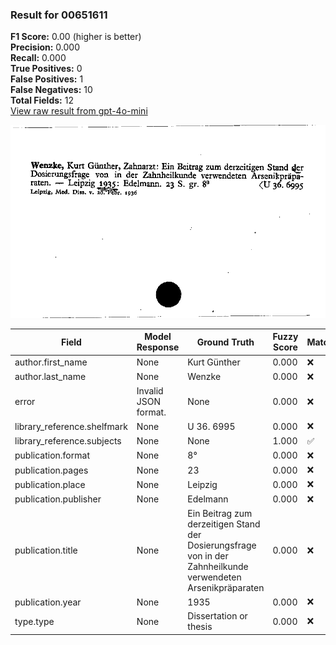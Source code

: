 ### Result for 00651611
**F1 Score:** 0.00 (higher is better)<br>**Precision:** 0.000<br>**Recall:** 0.000<br>**True Positives:** 0<br>**False Positives:** 1<br>**False Negatives:** 10<br>**Total Fields:** 12<br>[View raw result from gpt-4o-mini](https://github.com/RISE-UNIBAS/humanities_data_benchmark/blob/main/results/2025-10-03/T0164/request_T0164_00651611.json)

<img src="https://github.com/RISE-UNIBAS/humanities_data_benchmark/blob/main/benchmarks/zettelkatalog/images/00651611.jpg?raw=true" alt="00651611" width="600px">

| Field | Model Response | Ground Truth | Fuzzy Score | Match |
|-------|----------------|--------------|-------------|-------|
| author.first_name | None | Kurt Günther | 0.000 | ❌ |
| author.last_name | None | Wenzke | 0.000 | ❌ |
| error | Invalid JSON format. | None | 0.000 | ❌ |
| library_reference.shelfmark | None | U 36. 6995 | 0.000 | ❌ |
| library_reference.subjects | None | None | 1.000 | ✅ |
| publication.format | None | 8° | 0.000 | ❌ |
| publication.pages | None | 23 | 0.000 | ❌ |
| publication.place | None | Leipzig | 0.000 | ❌ |
| publication.publisher | None | Edelmann | 0.000 | ❌ |
| publication.title | None | Ein Beitrag zum derzeitigen Stand der Dosierungsfrage von in der Zahnheilkunde verwendeten Arsenikpräparaten | 0.000 | ❌ |
| publication.year | None | 1935 | 0.000 | ❌ |
| type.type | None | Dissertation or thesis | 0.000 | ❌ |
